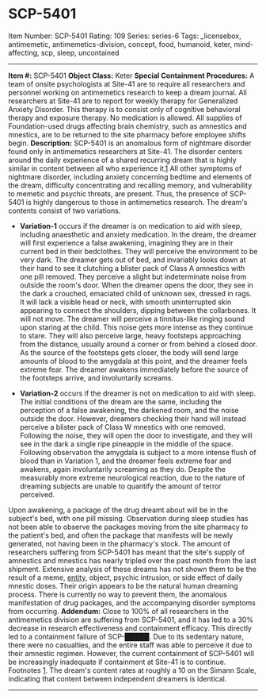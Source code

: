 # SCP-5401
Item Number: SCP-5401
Rating: 109
Series: series-6
Tags: _licensebox, antimemetic, antimemetics-division, concept, food, humanoid, keter, mind-affecting, scp, sleep, uncontained

---

**Item #:** SCP-5401
**Object Class:** Keter
**Special Containment Procedures:** A team of onsite psychologists at Site-41 are to require all researchers and personnel working on antimemetics research to keep a dream journal. All researchers at Site-41 are to report for weekly therapy for Generalized Anxiety Disorder. This therapy is to consist only of cognitive behavioral therapy and exposure therapy. No medication is allowed.
All supplies of Foundation-used drugs affecting brain chemistry, such as amnestics and mnestics, are to be returned to the site pharmacy before employee shifts begin.
**Description:** SCP-5401 is an anomalous form of nightmare disorder found only in antimemetics researchers at Site-41. The disorder centers around the daily experience of a shared recurring dream that is highly similar in content between all who experience it.[1](javascript:;) All other symptoms of nightmare disorder, including anxiety concerning bedtime and elements of the dream, difficulty concentrating and recalling memory, and vulnerability to memetic and psychic threats, are present. Thus, the presence of SCP-5401 is highly dangerous to those in antimemetics research.
The dream's contents consist of two variations.
  * **Variation-1** occurs if the dreamer is on medication to aid with sleep, including anaesthetic and anxiety medication. In the dream, the dreamer will first experience a false awakening, imagining they are in their current bed in their bedclothes. They will perceive the environment to be very dark. The dreamer gets out of bed, and invariably looks down at their hand to see it clutching a blister pack of Class A amnestics with one pill removed. They perceive a slight but indeterminate noise from outside the room's door. When the dreamer opens the door, they see in the dark a crouched, emaciated child of unknown sex, dressed in rags. It will lack a visible head or neck, with smooth uninterrupted skin appearing to connect the shoulders, dipping between the collarbones. It will not move. The dreamer will perceive a tinnitus-like ringing sound upon staring at the child. This noise gets more intense as they continue to stare. They will also perceive large, heavy footsteps approaching from the distance, usually around a corner or from behind a closed door. As the source of the footsteps gets closer, the body will send large amounts of blood to the amygdala at this point, and the dreamer feels extreme fear. The dreamer awakens immediately before the source of the footsteps arrive, and involuntarily screams.

  * **Variation-2** occurs if the dreamer is not on medication to aid with sleep. The initial conditions of the dream are the same, including the perception of a false awakening, the darkened room, and the noise outside the door. However, dreamers checking their hand will instead perceive a blister pack of Class W mnestics with one removed. Following the noise, they will open the door to investigate, and they will see in the dark a single ripe pineapple in the middle of the space. Following observation the amygdala is subject to a more intense flush of blood than in Variation 1, and the dreamer feels extreme fear and awakens, again involuntarily screaming as they do. Despite the measurably more extreme neurological reaction, due to the nature of dreaming subjects are unable to quantify the amount of terror perceived.

Upon awakening, a package of the drug dreamt about will be in the subject's bed, with one pill missing. Observation during sleep studies has not been able to observe the packages moving from the site pharmacy to the patient's bed, and often the package that manifests will be newly generated, not having been in the pharmacy's stock. The amount of researchers suffering from SCP-5401 has meant that the site's supply of amnestics and mnestics has nearly tripled over the past month from the last shipment.
Extensive analysis of these dreams has not shown them to be the result of a meme, [entity](/scp-2302), object, psychic intrusion, or side effect of daily mnestic doses. Their origin appears to be the natural human dreaming process. There is currently no way to prevent them, the anomalous manifestation of drug packages, and the accompanying disorder symptoms from occurring.
**Addendum:** Close to 100% of all researchers in the antimemetics division are suffering from SCP-5401, and it has led to a 30% decrease in research effectiveness and containment efficacy. This directly led to a containment failure of SCP-█████. Due to its sedentary nature, there were no casualties, and the entire staff was able to perceive it due to their amnestic regimen. However, the current containment of SCP-5401 will be increasingly inadequate if containment at Site-41 is to continue.
Footnotes
[1](javascript:;). The dream's content rates at roughly a 10 on the Simann Scale, indicating that content between independent dreamers is identical.
* * *